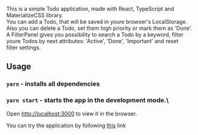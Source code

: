 This is a simple Todo application, made with React, TypeScript and MaterializeCSS library.    
You can add a Todo, that will be saved in youre browser's LocalStorage.   
Also you can delete a Todo, set them high priority or mark them as 'Done'.    
A FilterPanel gives you possibility to search a Todo by a keyword, filter     
youre Todos by next attributes: 'Active', 'Done', 'Important' and reset    
filter settings.    

## Usage

### `yarn`  - installs all dependencies
### `yarn start`  - starts the app in the development mode.\
Open [http://localhost:3000](http://localhost:3000) to view it in the browser.

You can try the application by following [this](https://dnwd843.github.io/todo-react-ts/) link